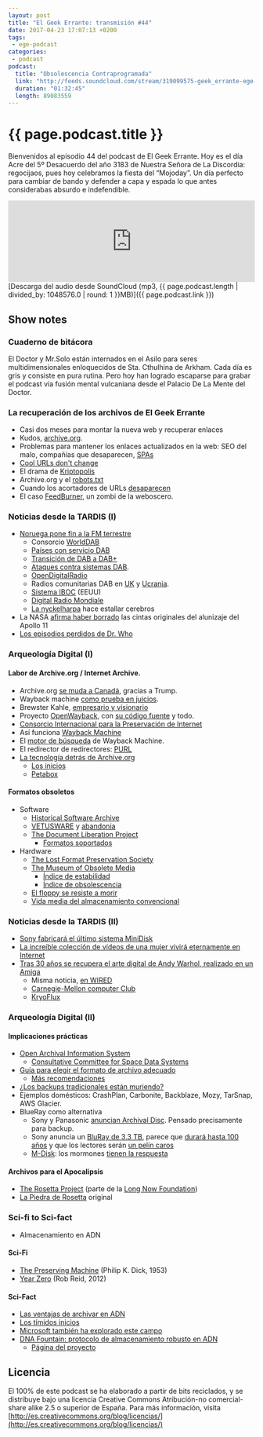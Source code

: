```yaml
---
layout: post
title: "El Geek Errante: transmisión #44"
date: 2017-04-23 17:07:13 +0200
tags:
 - ege-podcast
categories:
 - podcast
podcast:
  title: "Obsolescencia Contraprogramada"
  link: "http://feeds.soundcloud.com/stream/319099575-geek_errante-ege-podcast-ep44.mp3"
  duration: "01:32:45"
  length: 89083559
---
```


# {{ page.podcast.title }}
Bienvenidos al episodio 44 del podcast de El Geek Errante. Hoy es el día Acre del 5º Desacuerdo del año 3183 de Nuestra Señora de La Discordia: regocijaos, pues hoy celebramos la fiesta del  “Mojoday”. Un día perfecto para cambiar de bando y defender a capa y espada lo que antes considerabas absurdo e indefendible.

<iframe width="100%" height="166" scrolling="no" frameborder="no" src="https://w.soundcloud.com/player/?url=https%3A//api.soundcloud.com/tracks/319099575&amp;color=ff5500&amp;auto_play=false&amp;hide_related=false&amp;show_comments=true&amp;show_user=true&amp;show_reposts=false"></iframe>
[Descarga del audio desde SoundCloud (mp3, {{ page.podcast.length | divided_by: 1048576.0 | round: 1 }}MB)]({{ page.podcast.link }})

## Show notes

### Cuaderno de bitácora
El Doctor y Mr.Solo están internados en el Asilo para seres multidimensionales enloquecidos de Sta. Cthulhina de Arkham. Cada día es gris y consiste en pura rutina. Pero hoy han logrado escaparse para grabar el podcast vía fusión mental vulcaniana desde el Palacio De La Mente del Doctor.

### La recuperación de los archivos de El Geek Errante
- Casi dos meses para montar la nueva web y recuperar enlaces
- Kudos, [archive.org](https://archive.org/).
- Problemas para mantener los enlaces actualizados en la web: SEO del malo, compañías que desaparecen, [SPAs](https://medium.com/@stilkov/why-i-hate-your-single-page-app-f08bb4ff9134)
- [Cool URLs don't change](https://www.w3.org/Provider/Style/URI)
- El drama de [Kriptopolis](https://twitter.com/kriptopolis)
- Archive.org y el [robots.txt](https://tech.slashdot.org/story/17/04/23/0027207/should-archiveorg-ignore-robotstxt-directives-and-cache-everything)
- Cuando los acortadores de URLs [desaparecen](https://techcrunch.com/2009/08/14/following-the-trim-incident-301works-is-ready-to-insure-shortened-urls/)
- El caso [FeedBurner](https://en.wikipedia.org/wiki/FeedBurner), un zombi de la weboscero.

### Noticias desde la TARDIS (I)
- [Noruega pone fin a la FM terrestre](http://www.bbc.com/mundo/noticias/2015/04/150421_tecnologia_noruega_radio_fm_cambio_digital_ig)
  - Consorcio [WorldDAB](https://www.worlddab.org/)
  - [Países con servicio DAB](https://en.wikipedia.org/wiki/Countries_using_DAB/DMB)
  - [Transición de DAB a DAB+](https://media.info/radio/opinion/dab-and-dab-the-differences-and-its-use-in-the-uk)
  - [Ataques contra sistemas DAB](https://www.youtube.com/watch?v=ryNtz1nxmO4).
  - [OpenDigitalRadio](http://www.opendigitalradio.org/)
  - Radios comunitarias DAB en [UK](https://www.theregister.co.uk/2013/08/06/open_source_hacks_dab_to_the_masses/) y [Ucrania](http://tipok.org.ua/node/41).
  - [Sistema IBOC](https://es.wikipedia.org/wiki/In-band_on-channel) (EEUU)
  - [Digital Radio Mondiale](https://en.wikipedia.org/wiki/Digital_Radio_Mondiale)
  - [La nyckelharpa](https://www.youtube.com/watch?v=X1tWXz_dqIE) hace estallar cerebros
- La NASA [afirma haber borrado](http://www.reuters.com/article/us-nasa-tapes-idUSTRE56F5MK20090716) las cintas originales del alunizaje del Apollo 11
- [Los episodios perdidos de Dr. Who](https://en.wikipedia.org/wiki/Doctor_Who_missing_episodes)

### Arqueología Digital (I)

#### Labor de Archive.org / Internet Archive.
- Archive.org [se muda a Canadá](https://blog.archive.org/2016/11/29/help-us-keep-the-archive-free-accessible-and-private/), gracias a Trump.
- Wayback machine [como prueba en juicios](https://tech.slashdot.org/story/16/05/19/160220/federal-judge-says-internet-archives-wayback-machine-a-perfectly-legitimate-source-of-evidence).
- Brewster Kahle, [empresario y visionario](http://www.newyorker.com/magazine/2015/01/26/cobweb)
- Proyecto [OpenWayback](http://www.netpreserve.org/openwayback), con [su código fuente](https://github.com/internetarchive/wayback) y todo.
- [Consorcio Internacional para la Preservación de Internet](https://en.wikipedia.org/wiki/International_Internet_Preservation_Consortium)
- Así funciona [Wayback Machine](https://www.quora.com/How-much-data-does-Wayback-Machine-store)
- El [motor de búsqueda](https://gizmodo.com/the-wayback-machine-is-getting-a-search-engine-1739099940) de Wayback Machine.
- El redirector de redirectores: [PURL](https://en.wikipedia.org/wiki/Persistent_uniform_resource_locator)
- [La tecnología detrás de Archive.org](http://www.enterprisestorageforum.com/technology/features/article.php/3633256/The-Wayback-Machine-From-Petabytes-to-PetaBoxes.htm)
  - [Los inicios](https://www.linux.com/news/behind-wayback-machine)
  - [Petabox](https://archive.org/web/petabox.php)

#### Formatos obsoletos
- Software
  - [Historical Software Archive](https://archive.org/details/historicalsoftware)
  - [VETUSWARE](http://vetusware.com/) y [abandonia](http://www.abandonia.com/)
  - [The Document Liberation Project](http://www.documentliberation.org/about/)
    - [Formatos soportados](https://wiki.documentfoundation.org/DLP/Libraries#Suggested_formats)
- Hardware
  - [The Lost Format Preservation Society](http://www.experimentaljetset.nl/archive/lostformats)
  - [The Museum of Obsolete Media](http://www.obsoletemedia.org/)
    - [Índice de estabilidad](http://www.obsoletemedia.org/media-preservation/media-stability-ratings/)
    - [Índice de obsolescencia](http://www.obsoletemedia.org/media-preservation/obsolescence-ratings/)
  - [El floppy se resiste a morir](http://www.digitaltrends.com/computing/why-do-floppy-disks-still-exist-the-world-isnt-ready-to-move-on/)
  - [Vida media del almacenamiento convencional](http://www.storagecraft.com/blog/data-storage-lifespan/)

### Noticias desde la TARDIS (II)
- [Sony fabricará el último sistema MiniDisk](http://www.bbc.com/news/technology-21297024)
- [La increíble colección de vídeos de una mujer vivirá eternamente en Internet](https://www.dailydot.com/upstream/marion-stokes-vhs-internet-archive-input/)
- [Tras 30 años se recupera el arte digital de Andy Warhol, realizado en un Amiga](http://www.theverge.com/2014/4/24/5646554/andy-warhols-lost-amiga-computer-art-photo-essay)
  - Misma noticia, [en WIRED](https://www.wired.com/2014/05/watch-andy-warhol-computer-art/)
  - [Carnegie-Mellon computer Club](http://www.club.cc.cmu.edu/)
  - [KryoFlux](http://www.kryoflux.com/)

### Arqueología Digital (II)

#### Implicaciones prácticas
- [Open Archival Information System](https://en.wikipedia.org/wiki/Open_Archival_Information_System)
  - [Consultative Committee for Space Data Systems](https://en.wikipedia.org/wiki/Consultative_Committee_for_Space_Data_Systems)
- [Guía para elegir el formato de archivo adecuado](https://en.wikibooks.org/wiki/Choosing_The_Right_File_Format/Print_version)
  - [Más recomendaciones](https://en.wikibooks.org/wiki/Choosing_The_Right_File_Format/Print_version#Quick_Guide_to_recommended_formats)
- [¿Los backups tradicionales están muriendo?](http://www.backupreview.info/2016/08/24/legacy-storage-dead-or-alive/)
- Ejemplos domésticos: CrashPlan, Carbonite, Backblaze, Mozy, TarSnap, AWS Glacier.
- BlueRay como alternativa
  - Sony y Panasonic [anuncian Archival Disc](http://www.theinquirer.net/inquirer/news/2333250/sony-and-panasonic-unveil-archival-disc-as-blu-ray-successor). Pensado precisamente para backup.
  - Sony anuncia un [BluRay de 3.3 TB](http://www.techhive.com/article/3057230/storage/sony-cranks-up-optical-disc-storage-to-33tb.html), parece que [durará hasta 100 años](http://www.hardwarezone.com.sg/tech-news-sony-s-latest-33tb-archiving-storage-system-boasts-shelf-life-100-years) y que los lectores serán [un pelín caros](http://www.visuals.co.uk/5013743-odsd280u.html)
  - [M-Disk](http://www.mdisc.com/): los mormones [tienen la respuesta](http://ask.lib.byu.edu/a.php?qid=309884)

#### Archivos para el Apocalipsis
- [The Rosetta Project](http://rosettaproject.org/) (parte de la [Long Now Foundation](http://longnow.org/))
- [La Piedra de Rosetta](https://en.wikipedia.org/wiki/Rosetta_Stone) original

### Sci-fi to Sci-fact
- Almacenamiento en ADN

#### Sci-Fi
- [The Preserving Machine](https://www.goodreads.com/book/show/1902160.The_Preserving_Machine) (Philip K. Dick, 1953)
- [Year Zero](https://www.goodreads.com/book/show/12953520-year-zero) (Rob Reid, 2012)

#### Sci-Fact
- [Las ventajas de archivar en ADN](http://www.bbc.com/mundo/noticias/2013/01/130124_ventajas_archivar_documentos_adn)
- [Los tímidos inicios](http://www.bbc.com/future/story/20130724-saving-civilisation-in-one-room)
- [Microsoft también ha explorado este campo](https://www.technologyreview.com/s/601851/microsoft-reports-a-big-leap-forward-for-dna-data-storage/)
- [DNA Fountain: protocolo de almacenamiento robusto en ADN](http://science.sciencemag.org/content/355/6328/950.full)
  - [Página del proyecto](http://dnafountain.teamerlich.org/)

## Licencia
El 100% de este podcast se ha elaborado a partir de bits reciclados, y se distribuye bajo una licencia Creative Commons Atribución-no comercial-share alike 2.5 o superior de España. Para más información, visita [http://es.creativecommons.org/blog/licencias/](http://es.creativecommons.org/blog/licencias/)

